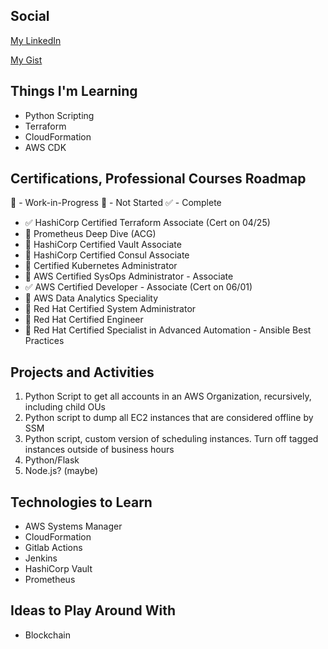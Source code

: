 ## Social
[My LinkedIn](https://www.linkedin.com/in/patrick-kuny/)

[My Gist](https://gist.github.com/pmkuny)

## Things I'm Learning

* Python Scripting
* Terraform
* CloudFormation
* AWS CDK

## Certifications, Professional Courses Roadmap

📖 - Work-in-Progress
📕 - Not Started
✅ - Complete

* ✅ HashiCorp Certified Terraform Associate (Cert on 04/25)
* 📖 Prometheus Deep Dive (ACG) 
* 📕 HashiCorp Certified Vault Associate
* 📕 HashiCorp Certified Consul Associate 
* 📕 Certified Kubernetes Administrator
* 📖 AWS Certified SysOps Administrator - Associate
* ✅ AWS Certified Developer - Associate (Cert on 06/01)
* 📕 AWS Data Analytics Speciality
* 📕 Red Hat Certified System Administrator
* 📕 Red Hat Certified Engineer
* 📕 Red Hat Certified Specialist in Advanced Automation - Ansible Best Practices

## Projects and Activities 
1. Python Script to get all accounts in an AWS Organization, recursively, including child OUs
2. Python script to dump all EC2 instances that are considered offline by SSM 
3. Python script, custom version of scheduling instances. Turn off tagged instances outside of business hours
5. Python/Flask
6. Node.js? (maybe)


## Technologies to Learn
* AWS Systems Manager
* CloudFormation
* Gitlab Actions
* Jenkins
* HashiCorp Vault
* Prometheus


## Ideas to Play Around With
* Blockchain

